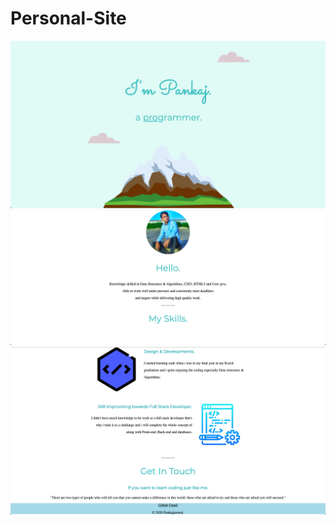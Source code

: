 # Personal-Site
![Test Image 1](https://github.com/jaiswal95/Personal-Site/blob/master/Screenshots/Screen%20Shot%202020-01-31%20at%206.15.18%20PM.png)
![Test Image 2](https://github.com/jaiswal95/Personal-Site/blob/master/Screenshots/Screen%20Shot%202020-01-31%20at%206.51.21%20PM.png)
![Test Image 3](https://github.com/jaiswal95/Personal-Site/blob/master/Screenshots/Screen%20Shot%202020-01-31%20at%206.16.15%20PM.png)

